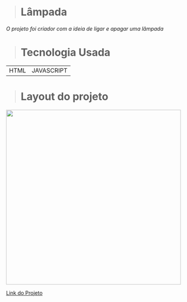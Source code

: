 




> <h1>Lâmpada</h1>
 <h6> O projeto foi criador com a ideia de ligar e apagar uma lâmpada  </h6>
 
> # Tecnologia Usada
<table>
<td>HTML</td>
<td>JAVASCRIPT</td>
</table>

><h1> Layout do projeto</h1>
<img align = "center" height = "475" src = "https://user-images.githubusercontent.com/110351770/197547736-2edf3579-e585-40ff-b5c9-c8bd974ed75a.png">

[Link do Projeto](https://amandaluizafreitas.github.io/projeto-lamp/)
